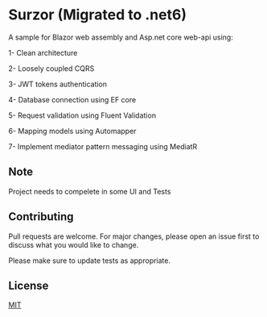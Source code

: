 # Surzor (Migrated to .net6)
A sample for Blazor web assembly and Asp.net core web-api using:

1- Clean architecture

2- Loosely coupled CQRS

3- JWT tokens authentication

4- Database connection using EF core 

5- Request validation using Fluent Validation

6- Mapping models using Automapper

7- Implement mediator pattern messaging using MediatR

## Note
Project needs to compelete in some UI and Tests  

## Contributing
Pull requests are welcome. For major changes, please open an issue first to discuss what you would like to change.

Please make sure to update tests as appropriate.

## License
[MIT](https://choosealicense.com/licenses/mit/)
